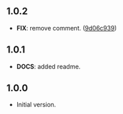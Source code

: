 ## 1.0.2

 - **FIX**: remove comment. ([9d06c939](https://github.com/Albertbol/flutter-packages-monorepo/commit/9d06c939a3667bd7fda9d1ea045aac5a45392e6d))

## 1.0.1

 - **DOCS**: added readme.

## 1.0.0

- Initial version.

